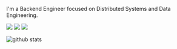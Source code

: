 
I'm a Backend Engineer focused on Distributed Systems and Data Engineering.

<img src="https://img.shields.io/badge/kotlin-%230095D5.svg?&style=for-the-badge&logo=kotlin&logoColor=white"/> <img src="https://img.shields.io/badge/python%20-%2314354C.svg?&style=for-the-badge&logo=python&logoColor=white"/> <img src="https://img.shields.io/badge/java-%23ED8B00.svg?&style=for-the-badge&logo=java&logoColor=white"/> 

![github stats](https://github-readme-stats.vercel.app/api?username=raulmanzas&show_icons=true&theme=dark)
